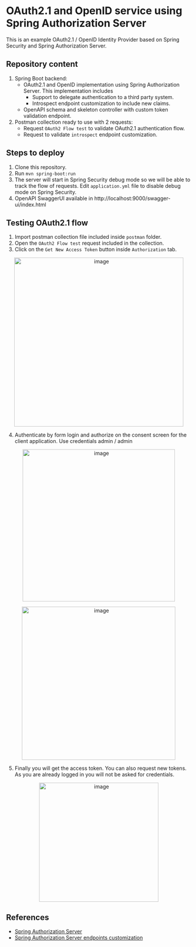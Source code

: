 # OAuth2.1 and OpenID service using Spring Authorization Server

This is an example OAuth2.1 / OpenID Identity Provider based on Spring Security and Spring Authorization Server.

## Repository content

1. Spring Boot backend:
     - OAuth2.1 and OpenID implementation using Spring Authorization Server. This implementation includes
        - Support to delegate authentication to a third party system.
        - Introspect endpoint customization to include new claims.
     - OpenAPI schema and skeleton controller with custom token validation endpoint.
3. Postman collection ready to use with 2 requests:
     - Request `OAuth2 Flow test` to validate OAuth2.1 authentication flow.
     - Request to validate `introspect` endpoint customization.

## Steps to deploy
1. Clone this repository.
2. Run `mvn spring-boot:run`
3. The server will start in Spring Security debug mode so we will be able to track the flow of requests. Edit `application.yml` file to disable debug mode on Spring Security.
4. OpenAPI SwaggerUI available in http://localhost:9000/swagger-ui/index.html

## Testing OAuth2.1 flow
1. Import postman collection file included inside `postman` folder.
2. Open the `OAuth2 Flow test` request included in the collection.
3. Click on the `Get New Access Token` button inside `Authorization` tab.
<p align="center" width="100%">
  <img width="461" alt="image" src="https://github.com/miguelvillaresb/spring-authorization-server-oauth2/assets/91469337/ce12907f-578b-425f-8f2a-15214a89275d">
</p>

4. Authenticate by form login and authorize on the consent screen for the client application. Use credentials admin / admin
<p align="center" width="100%">
  <img width="415" alt="image" src="https://github.com/miguelvillaresb/spring-authorization-server-oauth2/assets/91469337/3acb9236-4226-45d4-aad7-43d011e03dc7">
</p>
<p align="center" width="100%">
  <img width="418" alt="image" src="https://github.com/miguelvillaresb/spring-authorization-server-oauth2/assets/91469337/00e24d85-3386-4dcf-b256-711dae149325">
</p>

5. Finally you will get the access token. You can also request new tokens. As you are already logged in you will not be asked for credentials.
<p align="center" width="100%">
<img width="325" alt="image" src="https://github.com/miguelvillaresb/spring-authorization-server-oauth2/assets/91469337/e81324ea-8d84-43a6-8011-0e10601b32f7">
</p>

## References
- [Spring Authorization Server](https://spring.io/projects/spring-authorization-server)
- [Spring Authorization Server endpoints customization](https://docs.spring.io/spring-authorization-server/reference/protocol-endpoints.html)

